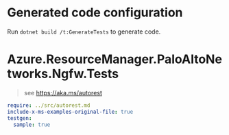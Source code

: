 # Generated code configuration

Run `dotnet build /t:GenerateTests` to generate code.

# Azure.ResourceManager.PaloAltoNetworks.Ngfw.Tests

> see https://aka.ms/autorest
``` yaml
require: ../src/autorest.md
include-x-ms-examples-original-file: true
testgen:
  sample: true
```